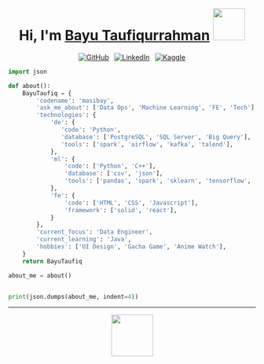 <div align="center"> 
    <h1>Hi, I'm  <a href="https://github.com/masibay" rel="nofollow"><b><span color="#4888B7">Bayu Taufiqurrahman</span></b></a>&nbsp;<img src="https://appstickers-cdn.appadvice.com/1435314243/837714878/8bc7091097b7a96b2ad1a11f3f42369e-7.png" width="65px"/> </h1>
</div>

<div align="center"> 
    <a href="https://github.com/masibay"><img src="https://img.shields.io/badge/github-%23181717?style=for-the-badge&logo=github&logoColor=white&labelColor=%23181717" alt="GitHub"></a>&ensp;
    <a href="https://linkedin.com/in/masibay" target="_blank"><img src="https://img.shields.io/badge/linkedin-%234888B7?style=for-the-badge&logo=linkedin&logoColor=white&Color=%23181717" alt="LinkedIn"></a>&ensp;
    <a href="https://kaggle.com/bayutaufiqurrahman" target="_blank"><img src="https://img.shields.io/badge/kaggle-%230072EF?style=for-the-badge&Color=%23181717" alt="Kaggle"></a>
</div>

```python
import json

def about():
    BayuTaufiq = {
        'codename': 'masibay',
        'ask_me_about': ['Data Ops', 'Machine Learning', 'FE', 'Tech'],
        'technologies': {
            'de': {
               'code': 'Python',
               'database': ['PostgreSQL', 'SQL Server', 'Big Query'],
               'tools': ['spark', 'airflow', 'kafka', 'talend'],
            },
            'ml': {
                'code': ['Python', 'C++'],
                'database': ['csv', 'json'],
                'tools': ['pandas', 'spark', 'sklearn', 'tensorflow', 'huggingface'],
            },
            'fe': {
                'code': ['HTML', 'CSS', 'Javascript'],
                'framework': ['solid', 'react'],
            }
        },
        'current_focus': 'Data Engineer',
        'current_learning': 'Java',
        'hobbies': ['UI Design', 'Gacha Game', 'Anime Watch'],
    }
    return BayuTaufiq

about_me = about()


print(json.dumps(about_me, indent=4))
```
<hr/>
<div align="center">
    <img src="https://appstickers-cdn.appadvice.com/1435314243/837714878/5b7beb9a34d63eb058c134419451c655-5.png" width="85px">
</div>